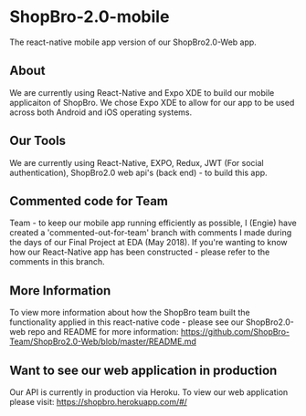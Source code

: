 # ShopBro-2.0-mobile
The react-native mobile app version of our ShopBro2.0-Web app.

## About 
We are currently using React-Native and Expo XDE to build our mobile applicaiton of ShopBro. 
We chose Expo XDE to allow for our app to be used across both Android and iOS operating systems.

## Our Tools
We are currently using React-Native, EXPO, Redux, JWT (For social authentication), ShopBro2.0 web api's (back end) - to build this app.

## Commented code for Team
Team - to keep our mobile app running efficiently as possible, I (Engie) have created a 'commented-out-for-team' branch with comments I made during the days of our Final Project at EDA (May 2018).  If you're wanting to know how our React-Native app has been constructed - please refer to the comments in this branch.

## More Information
To view more information about how the ShopBro team built the functionality applied in this react-native code - please see our ShopBro2.0-web repo and README for more information:  https://github.com/ShopBro-Team/ShopBro2.0-Web/blob/master/README.md

## Want to see our web application in production
Our API is currently in production via Heroku.  To view our web application please visit: https://shopbro.herokuapp.com/#/
